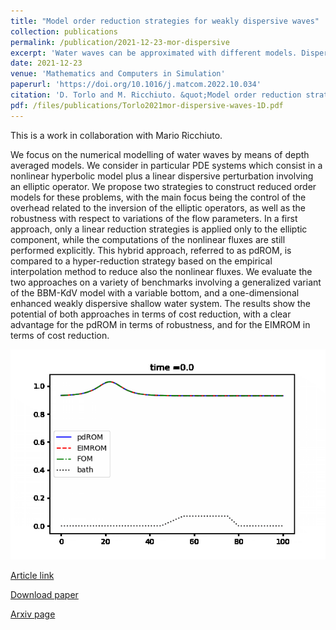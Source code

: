 ```yaml
---
title: "Model order reduction strategies for weakly dispersive waves"
collection: publications
permalink: /publication/2021-12-23-mor-dispersive
excerpt: 'Water waves can be approximated with different models. Dispersive-hyperbolic models serve this scope under smallness conditions of nonlinearity and shallowness parameters. The discretization of these models consists often of a hyperbolic system coupled with an elliptic system. In this work we reduce with standard model order reduction techniques the elliptic operator. Finally, we apply some hyperreduction to reduce the whole system. [Download paper](/files/publications/Torlo2021mor-dispersive-waves-1D.pdf)'
date: 2021-12-23
venue: 'Mathematics and Computers in Simulation'
paperurl: 'https://doi.org/10.1016/j.matcom.2022.10.034'
citation: 'D. Torlo and M. Ricchiuto. &quot;Model order reduction strategies for weakly dispersive waves. &quot; <i>Mathematics and Computers in Simulation</i>, (205), pages 997-1028, 2023.'
pdf: /files/publications/Torlo2021mor-dispersive-waves-1D.pdf
---
```

This is a work in collaboration with Mario Ricchiuto.

We focus on the numerical modelling of water waves by means of depth averaged models. We
consider in particular PDE systems which consist in a nonlinear hyperbolic model plus a linear dispersive perturbation involving an elliptic operator. We propose two strategies to construct reduced
order models for these problems, with the main focus being the control of the overhead related to
the inversion of the elliptic operators, as well as the robustness with respect to variations of the flow
parameters. In a first approach, only a linear reduction strategies is applied only to the elliptic component, while the computations of the nonlinear fluxes are still performed explicitly. This hybrid
approach, referred to as pdROM, is compared to a hyper-reduction strategy based on the empirical
interpolation method to reduce also the nonlinear fluxes. We evaluate the two approaches on a variety
of benchmarks involving a generalized variant of the BBM-KdV model with a variable bottom, and
a one-dimensional enhanced weakly dispersive shallow water system. The results show the potential
of both approaches in terms of cost reduction, with a clear advantage for the pdROM in terms of
robustness, and for the EIMROM in terms of cost reduction.

![KdV MOR](/images/research/KdVMORcompress.gif)

[Article link](https://doi.org/10.1016/j.matcom.2022.10.034)

[Download paper](/files/publications/Torlo2021mor-dispersive-waves-1D.pdf)

[Arxiv page](https://arxiv.org/abs/2112.10608)

